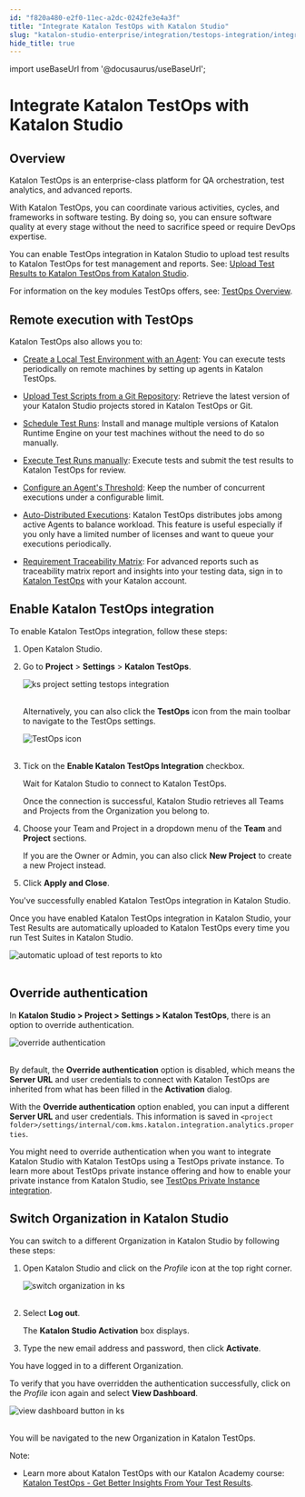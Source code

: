 ```yaml
---
id: "f820a480-e2f0-11ec-a2dc-0242fe3e4a3f"
title: "Integrate Katalon TestOps with Katalon Studio"
slug: "katalon-studio-enterprise/integration/testops-integration/integrate-katalon-testops-with-katalon-studio"
hide_title: true
---
```

import useBaseUrl from '@docusaurus/useBaseUrl';


# <a id="concept-8947" class="anchor_top_offset"/><a id="ariaid-title1" class="anchor_top_offset"/>Integrate Katalon TestOps with Katalon Studio


## <a id="id_1" class="anchor_top_offset"/>Overview

<p xmlns="http://www.w3.org/1999/xhtml" className="p">Katalon TestOps is an enterprise-class platform for QA   orchestration, test analytics, and advanced reports.</p> 
<p xmlns="http://www.w3.org/1999/xhtml" className="p">With Katalon TestOps, you can coordinate various activities,   cycles, and frameworks in software testing. By doing so, you can   ensure software quality at every stage without the need to   sacrifice speed or require DevOps expertise.</p> 
<p xmlns="http://www.w3.org/1999/xhtml" className="p">You can enable TestOps integration in Katalon Studio to upload   test results to Katalon TestOps for test management and reports.   See: <a className="xref" href="/docs/legacy/katalon-studio-enterprise/integration/testops-integration/upload-test-results-to-katalon-testops-from-katalon-studio#id_2">Upload     Test Results to Katalon TestOps from Katalon Studio</a>.</p> 
<p xmlns="http://www.w3.org/1999/xhtml" className="p">For information on the key modules TestOps offers, see: <a className="xref" href="/docs/legacy/katalon-testops/overview/testops-overview#id_1">TestOps     Overview</a>.</p> 

## <a id="id_2" class="anchor_top_offset"/>Remote execution with TestOps

<p xmlns="http://www.w3.org/1999/xhtml" className="p">Katalon TestOps also allows you to:</p> 
<ul xmlns="http://www.w3.org/1999/xhtml" className="ul"><li className="li">     <p className="p"><a className="xref" href="/docs/legacy/katalon-testops/remote-execution/local-test-environments/create-a-local-test-environment-with-an-agent">Create         a Local Test Environment with an Agent</a>: You can execute tests       periodically on remote machines by setting up agents in Katalon       TestOps.</p>   </li><li className="li">     <p className="p">       <a className="xref" href="/docs/legacy/katalon-testops/remote-execution/script-repository/upload-test-scripts-from-a-git-repository">Upload         Test Scripts from a Git Repository</a>: Retrieve the latest version       of your Katalon Studio projects stored in Katalon TestOps or       Git.</p>   </li><li className="li">     <p className="p">       <a className="xref" href="/docs/legacy/katalon-testops/test-planning/schedules/schedule-test-runs#id_1">Schedule         Test Runs</a>: Install and manage multiple versions of Katalon       Runtime Engine on your test machines without the need to do so       manually.</p>   </li><li className="li">     <p className="p">       <a className="xref" href="/docs/legacy/katalon-testops/test-planning/schedules/execute-test-runs-manually">Execute         Test Runs manually</a>: Execute tests and submit the test results       to Katalon TestOps for review.</p>   </li><li className="li">     <p className="p">       <a className="xref" href="/docs/legacy/katalon-testops/remote-execution/local-test-environments/load-balancing-for-local-test-environments#id_1">Configure         an Agent's Threshold</a>: Keep the number of concurrent executions       under a configurable limit.</p>   </li><li className="li">     <p className="p">       <a className="xref" href="/docs/legacy/katalon-testops/remote-execution/local-test-environments/auto-distributed-executions#id_1">Auto-Distributed         Executions</a>: Katalon TestOps distributes jobs among active       Agents to balance workload. This feature is useful especially if       you only have a limited number of licenses and want to queue your       executions periodically.</p>   </li><li className="li">     <p className="p">       <a className="xref" href="/docs/legacy/katalon-testops/reporting/view-traceability-matrix">Requirement         Traceability Matrix</a>: For advanced reports such as traceability       matrix report and insights into your testing data, sign in to <a className="xref j-external-link" href="https://testops.katalon.io/login" target="_blank">Katalon TestOps</a> with       your Katalon account.</p>   </li></ul> 
    

## <a id="id_3" class="anchor_top_offset"/>Enable Katalon TestOps integration

    
      
<p xmlns="http://www.w3.org/1999/xhtml" className="p">To enable Katalon TestOps integration, follow these steps:</p> 
      
<ol xmlns="http://www.w3.org/1999/xhtml" className="ol">   <li className="li">     <p className="p">Open Katalon Studio.</p>   </li>   <li className="li">     <p className="p">Go to <strong className="ph b">Project</strong> &gt; <strong className="ph b">Settings</strong>       &gt; <strong className="ph b">Katalon TestOps</strong>.</p>     <p className="p">       <img className="image" src={useBaseUrl("https://github.com/katalon-studio/docs-images/raw/master/katalon-analytics/docs/testops-revamp-july-test-uploads-to-kto-from-ks/KS-TESTOPS-Integration.png")} alt="ks project setting testops integration" /><br /><br />     </p>     <p className="p">Alternatively, you can also click the <strong className="ph b">TestOps</strong>       icon from the main toolbar to navigate to the TestOps settings.</p>     <p className="p">       <img className="image" src={useBaseUrl("https://github.com/katalon-studio/docs-images/raw/master/katalon-analytics/docs/testops-revamp-july-test-uploads-to-kto-from-ks/KS-TESTOPS-icon.png")} alt="TestOps icon" /><br /><br />     </p>   </li>   <li className="li">     <p className="p">Tick on the <strong className="ph b">Enable Katalon TestOps Integration</strong>       checkbox.</p>     <p className="p">Wait for Katalon Studio to connect to Katalon TestOps.</p>     <p className="p">Once the connection is successful, Katalon Studio retrieves all       Teams and Projects from the Organization you belong to.</p>   </li>   <li className="li">     <p className="p">Choose your Team and Project in a dropdown menu of the       <strong className="ph b">Team</strong> and <strong className="ph b">Project</strong> sections.</p>     <p className="p">If you are the Owner or Admin, you can also click <strong className="ph b">New         Project</strong> to create a new Project instead.</p>   </li>   <li className="li">     <p className="p">Click <strong className="ph b">Apply and Close</strong>.</p>   </li> </ol> 
      
<p xmlns="http://www.w3.org/1999/xhtml" className="p">You've successfully enabled Katalon TestOps integration in   Katalon Studio.</p> 
      
<p xmlns="http://www.w3.org/1999/xhtml" className="p">Once you have enabled Katalon TestOps integration in Katalon   Studio, your Test Results are automatically uploaded to Katalon   TestOps every time you run Test Suites in Katalon Studio.</p> 
      
<p xmlns="http://www.w3.org/1999/xhtml" className="p">   <img className="image" src={useBaseUrl("https://github.com/katalon-studio/docs-images/raw/master/katalon-analytics/docs/testops-revamp-july-test-uploads-to-kto-from-ks/KS-TESTOPS-Upload-results-automatically.png")} alt="automatic upload of test reports to kto" /><br /><br /> </p> 
    
  

## <a id="id_4" class="anchor_top_offset"/>Override authentication

<p xmlns="http://www.w3.org/1999/xhtml" className="p">In <strong className="ph b">Katalon Studio &gt; Project &gt; Settings &gt; Katalon TestOps</strong>, there is an option to override authentication.</p> 
<p xmlns="http://www.w3.org/1999/xhtml" className="p"> <img className="image" src={useBaseUrl("https://github.com/katalon-studio/docs-images/raw/master/katalon-analytics/docs/integration-with-katalon-studio/override-authentication.png")} alt="override authentication" /><br /><br /> </p> 
<p xmlns="http://www.w3.org/1999/xhtml" className="p">By default, the <strong className="ph b">Override authentication</strong> option is disabled, which means the <strong className="ph b">Server URL</strong> and user credentials to connect with Katalon TestOps are inherited from what has been filled in the <strong className="ph b">Activation</strong> dialog.</p> 
<p xmlns="http://www.w3.org/1999/xhtml" className="p">With the <strong className="ph b">Override authentication</strong> option enabled, you can input a different <strong className="ph b">Server URL</strong> and user credentials. This information is saved in <code className="ph codeph">&lt;project     folder&gt;/settings/internal/com.kms.katalon.integration.analytics.properties</code>.</p> 
<p xmlns="http://www.w3.org/1999/xhtml" className="p">You might need to override authentication when you want to integrate Katalon Studio with Katalon TestOps using a TestOps private instance. To learn more about TestOps private instance offering and how to enable your private instance from Katalon Studio, see <a className="xref" href="/docs/legacy/katalon-studio-enterprise/integration/testops-integration/testops-private-instance-integration">TestOps Private Instance integration</a>.</p> 

## <a id="id_5" class="anchor_top_offset"/>Switch Organization in Katalon Studio

<p xmlns="http://www.w3.org/1999/xhtml" className="p">You can switch to a different Organization in Katalon Studio by   following these steps:</p> 
<ol xmlns="http://www.w3.org/1999/xhtml" className="ol"><li className="li">     <p className="p">Open Katalon Studio and click on the <em className="ph i">Profile</em> icon at       the top right corner.</p>     <p className="p">       <img className="image" src={useBaseUrl("https://github.com/katalon-studio/docs-images/raw/master/katalon-analytics/docs/testops-revamp-july-test-uploads-to-kto-from-ks/KS-TESTOPS-Profile-icon.png")} alt="switch organization in ks" /><br /><br />     </p>   </li><li className="li">     <p className="p">Select <strong className="ph b">Log out</strong>.</p>     <p className="p">The <strong className="ph b">Katalon Studio Activation</strong> box displays.</p>   </li><li className="li">     <p className="p">Type the new email address and password, then click       <strong className="ph b">Activate</strong>.</p>   </li></ol> 
<p xmlns="http://www.w3.org/1999/xhtml" className="p">You have logged in to a different Organization.</p> 
<p xmlns="http://www.w3.org/1999/xhtml" className="p">To verify that you have overridden the authentication   successfully, click on the <em className="ph i">Profile</em> icon again and select   <strong className="ph b">View Dashboard</strong>.</p> 
<p xmlns="http://www.w3.org/1999/xhtml" className="p">   <img className="image" src={useBaseUrl("https://github.com/katalon-studio/docs-images/raw/master/katalon-analytics/docs/testops-revamp-july-test-uploads-to-kto-from-ks/KS-TESTOPS-View-dashboard.png")} alt="view dashboard button in ks" /><br /><br /> </p> 
<p xmlns="http://www.w3.org/1999/xhtml" className="p">You will be navigated to the new Organization in Katalon   TestOps.</p> 
<div xmlns="http://www.w3.org/1999/xhtml" className="note note note_note"><span className="note__title">Note:</span> 
  <ul className="ul"><li className="li">Learn more about Katalon TestOps with our Katalon Academy course: <a className="xref j-external-link" href="https://academy.katalon.com/courses/testops-get-insights/?utm_source=kat_docs&utm_medium=testops_integration" target="_blank">Katalon TestOps - Get Better Insights From Your Test Results</a>.</li></ul>    </div>
